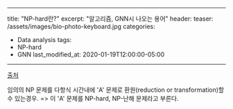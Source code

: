 
---
title:  "NP-hard란?"
excerpt: "알고리즘, GNN시 나오는 용어"
header:
  teaser: /assets/images/bio-photo-keyboard.jpg
categories:
  - Data analysis
tags:
  - NP-hard
  - GNN
last_modified_at: 2020-01-19T12:00:00-05:00
---
[출처](https://namu.wiki/w/P-NP%20%EB%AC%B8%EC%A0%9C)

임의의 NP 문제를 다항식 시간내에 'A' 문제로 환원(reduction or transformation)할 수 있는경우.
=> 이 'A' 문제를 NP-hard, NP-난해 문제라고 부른다.
<!--stackedit_data:
eyJoaXN0b3J5IjpbLTEwMTU5ODU4MzldfQ==
-->